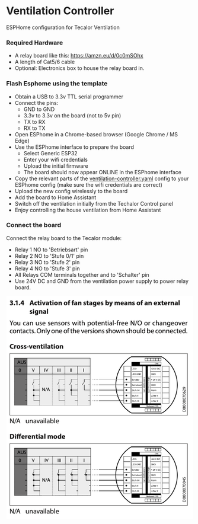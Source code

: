 # Ventilation Controller
ESPHome configuration for Tecalor Ventilation


### Required Hardware
- A relay board like this: https://amzn.eu/d/0c0mSOhx
- A length of Cat5/6 cable
- Optional: Electronics box to house the relay board in.

### Flash Esphome using the template
- Obtain a USB to 3.3v TTL serial programmer
- Connect the pins:
  - GND to GND
  - 3.3v to 3.3v on the board (not to 5v pin)
  - TX to RX
  - RX to TX
- Open ESPhome in a Chrome-based browser (Google Chrome / MS Edge)
- Use the ESPhome interface to prepare the board
  - Select Generic ESP32
  - Enter your wifi credentials
  - Upload the initial firmware
  - The board should now appear ONLINE in the ESPhome interface
- Copy the relevant parts of the [ventilation-controller.yaml](https://github.com/yllwfsh/ventilation-controller/blob/main/ventilation-controller.yaml) config to your ESPhome config (make sure the wifi credentials are correct)
- Upload the new config wirelessly to the board
- Add the board to Home Assistant
- Switch off the ventilation initially from the Techalor Control panel
- Enjoy controlling the house ventilation from Home Assistant

### Connect the board
Connect the relay board to the Tecalor module:

- Relay 1 NO to 'Betriebsart' pin
- Relay 2 NO to 'Stufe 0/1' pin
- Relay 3 NO to 'Stufe 2' pin
- Relay 4 NO to 'Stufe 3' pin
- All Relays COM terminals together and to 'Schalter' pin
- Use 24V DC and GND from the ventilation power supply to power relay board.

![Excerpt from Tecalor manual](connections.png)
